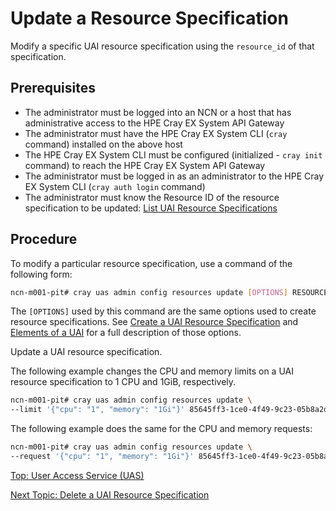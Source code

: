# Update a Resource Specification

Modify a specific UAI resource specification using the `resource_id` of that specification.

## Prerequisites

* The administrator must be logged into an NCN or a host that has administrative access to the HPE Cray EX System API Gateway
* The administrator must have the HPE Cray EX System CLI (`cray` command) installed on the above host
* The HPE Cray EX System CLI must be configured (initialized - `cray init` command) to reach the HPE Cray EX System API Gateway
* The administrator must be logged in as an administrator to the HPE Cray EX System CLI (`cray auth login` command)
* The administrator must know the Resource ID of the resource specification to be updated: [List UAI Resource Specifications](List_UAI_Resource_Specifications.md)

## Procedure

To modify a particular resource specification, use a command of the following form:

```bash
ncn-m001-pit# cray uas admin config resources update [OPTIONS] RESOURCE_ID
```

The `[OPTIONS]` used by this command are the same options used to create resource specifications. See [Create a UAI Resource Specification](Create_a_UAI_Resource_Specification.md) and [Elements of a UAI](Elements_of_a_UAI.md) for a full description of those options.

Update a UAI resource specification.

The following example changes the CPU and memory limits on a UAI resource specification to 1 CPU and 1GiB, respectively.

```bash
ncn-m001-pit# cray uas admin config resources update \
--limit '{"cpu": "1", "memory": "1Gi"}' 85645ff3-1ce0-4f49-9c23-05b8a2d31849
```

The following example does the same for the CPU and memory requests:

```bash
ncn-m001-pit# cray uas admin config resources update \
--request '{"cpu": "1", "memory": "1Gi"}' 85645ff3-1ce0-4f49-9c23-05b8a2d31849
```

[Top: User Access Service (UAS)](index.md)

[Next Topic: Delete a UAI Resource Specification](Delete_a_UAI_Resource_Specification.md)
